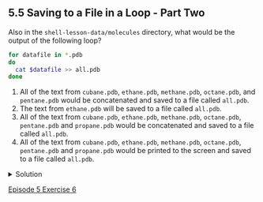 ## 5.5 Saving to a File in a Loop - Part Two

Also in the ```shell-lesson-data/molecules``` directory, what would be the output of the following loop?

```bash
for datafile in *.pdb
do
  cat $datafile >> all.pdb
done
```

1. All of the text from ```cubane.pdb```, ```ethane.pdb```, ```methane.pdb```, ```octane.pdb```, and ```pentane.pdb``` would be concatenated and saved to a file called ```all.pdb```.
2. The text from ```ethane.pdb``` will be saved to a file called ```all.pdb```.
3. All of the text from ```cubane.pdb```, ```ethane.pdb```, ```methane.pdb```, ```octane.pdb```, ```pentane.pdb``` and ```propane.pdb``` would be concatenated and saved to a file called ```all.pdb```.
4. All of the text from ```cubane.pdb```, ```ethane.pdb```, ```methane.pdb```, ```octane.pdb```, ```pentane.pdb``` and ```propane.pdb``` would be printed to the screen and saved to a file called ```all.pdb```.

<details>
  <summary>
Solution
  </summary>
  3 is the correct answer. <code>>></code> appends to a file, rather than overwriting it with the redirected output from a command. Given the output from the cat command has been redirected, nothing is printed to the screen.
</details>

[Episode 5 Exercise 6](episode5_ex6.md)
